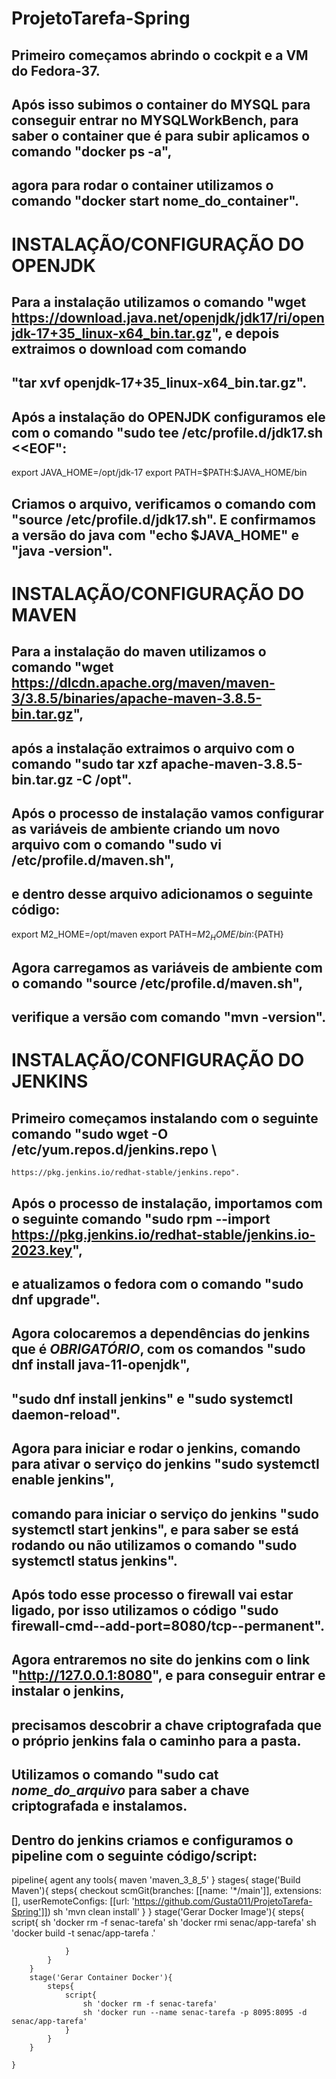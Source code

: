 # ProjetoTarefa-Spring


## Primeiro começamos abrindo o cockpit e a VM do Fedora-37.
## Após isso subimos o container do MYSQL para conseguir entrar no MYSQLWorkBench, para saber o container que é para subir aplicamos o comando "docker ps -a",
## agora para rodar o container utilizamos o comando "docker start nome_do_container".


# INSTALAÇÃO/CONFIGURAÇÃO DO OPENJDK

## Para a instalação utilizamos o comando "wget https://download.java.net/openjdk/jdk17/ri/openjdk-17+35_linux-x64_bin.tar.gz", e depois extraimos o download com comando
## "tar xvf openjdk-17+35_linux-x64_bin.tar.gz".
## Após a instalação do OPENJDK configuramos ele com o comando "sudo tee /etc/profile.d/jdk17.sh <<EOF":
export JAVA_HOME=/opt/jdk-17
export PATH=\$PATH:\$JAVA_HOME/bin

## Criamos o arquivo, verificamos o comando com "source /etc/profile.d/jdk17.sh". E confirmamos a versão do java com "echo $JAVA_HOME" e "java -version".


# INSTALAÇÃO/CONFIGURAÇÃO DO MAVEN

## Para a instalação do maven utilizamos o comando "wget https://dlcdn.apache.org/maven/maven-3/3.8.5/binaries/apache-maven-3.8.5-bin.tar.gz",
## após a instalação extraimos o arquivo com o comando "sudo tar xzf apache-maven-3.8.5-bin.tar.gz -C /opt".

## Após o processo de instalação vamos configurar as variáveis de ambiente criando um novo arquivo com o comando "sudo vi /etc/profile.d/maven.sh",
## e dentro desse arquivo adicionamos o seguinte código:
export M2_HOME=/opt/maven
export PATH=${M2_HOME}/bin:${PATH}

## Agora carregamos as variáveis de ambiente com o comando "source /etc/profile.d/maven.sh",
## verifique a versão com comando "mvn -version".


# INSTALAÇÃO/CONFIGURAÇÃO DO JENKINS

## Primeiro começamos instalando com o seguinte comando "sudo wget -O /etc/yum.repos.d/jenkins.repo \
    https://pkg.jenkins.io/redhat-stable/jenkins.repo".
    
## Após o processo de instalação, importamos com o seguinte comando "sudo rpm --import https://pkg.jenkins.io/redhat-stable/jenkins.io-2023.key",
## e atualizamos o fedora com o comando "sudo dnf upgrade".

## Agora colocaremos a dependências do jenkins que é *OBRIGATÓRIO*, com os comandos "sudo dnf install java-11-openjdk",
## "sudo dnf install jenkins" e "sudo systemctl daemon-reload".

## Agora para iniciar e rodar o jenkins, comando para ativar o serviço do jenkins "sudo systemctl enable jenkins",
## comando para iniciar o serviço do jenkins "sudo systemctl start jenkins", e para saber se está rodando ou não utilizamos o comando "sudo systemctl status jenkins".

## Após todo esse processo o firewall vai estar ligado, por isso utilizamos o código "sudo firewall-cmd--add-port=8080/tcp--permanent".

## Agora entraremos no site do jenkins com o link "http://127.0.0.1:8080", e para conseguir entrar e instalar o jenkins,
## precisamos descobrir a chave criptografada que o próprio jenkins fala o caminho para a pasta.
## Utilizamos o comando "sudo cat *nome_do_arquivo* para saber a chave criptografada e instalamos.

## Dentro do jenkins criamos e configuramos o pipeline com o seguinte código/script:
pipeline{
    agent any
    tools{
        maven 'maven_3_8_5'
    }
    stages{
        stage('Build Maven'){
            steps{
                checkout scmGit(branches: [[name: '*/main']], extensions: [], userRemoteConfigs: [[url: 'https://github.com/Gusta011/ProjetoTarefa-Spring']])
                sh 'mvn clean install'
            }
        }
        stage('Gerar Docker Image'){
            steps{
                script{
                    sh 'docker rm -f senac-tarefa'
                    sh 'docker rmi senac/app-tarefa'
                    sh 'docker build -t senac/app-tarefa .'
                    
                }
            }
        }
        stage('Gerar Container Docker'){
            steps{
                script{
                    sh 'docker rm -f senac-tarefa'
                    sh 'docker run --name senac-tarefa -p 8095:8095 -d senac/app-tarefa'
                }
            }
        }
        
    }

